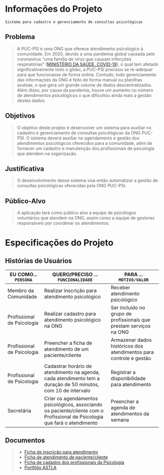 # Informações do Projeto
`Sistema para cadastro e gerenciamento de consultas psicológicas`  

## Problema
> A PUC-PSI é uma ONG que oferece atendimento psicológico à comunidade. Em 2020, devido a uma pandemia global causada pelo coronavírus “uma família de vírus que causam infecções respiratórias” ([MINISTÉRIO DA SAÚDE. COVID-19](https://coronavirus.saude.gov.br/sobre-a-doenca#o-que-e-covid)), o qual tem afetado significativamente todo o globo, a PUC-PSI precisou se re-adequar para que funcionasse de forma online.
> Contudo, todo gerenciamento das informações da ONG é feito de forma manual ou planilhas avulsas, o que gera um grande volume de dados descentralizados. Além disso, por causa da pandemia, houve um aumento no número de atendimentos psicológicos o que dificultou ainda mais a gestão destes dados.

## Objetivos

> O objetivo deste projeto é desenvolver um sistema para auxiliar no cadastro e gerenciamento de consultas psicológicas da ONG PUC-PSI. O sistema deverá auxiliar no agendamento e gestão dos atendimentos psicológicos oferecidos para a comunidade, além de fornecer um cadastro e manutenção dos profissionais de psicologia que atendem na organização.

## Justificativa

> O desenvolvimento desse sistema visa então automatizar a gestão de consultas psicológicas oferecidas pela ONG PUC-PSI.

## Público-Alvo

> A aplicação terá como público alvo a equipe de psicólogos voluntários que atendem na ONG, assim como a equipe de gestores responsáveis por coordenar os atendimentos.
 
# Especificações do Projeto

## Histórias de Usuários

|EU COMO... `PERSONA`| QUERO/PRECISO ... `FUNCIONALIDADE` |PARA ... `MOTIVO/VALOR`                 |
|--------------------|------------------------------------|----------------------------------------|
|Membro da Comunidade | Realizar inscrição para atendimento psicológico           | Receber atendimento psicológico               |
|Profissional de Psicologia | Realizar cadastro para atendimento psicológico na ONG  | Ser incluído no grupo de profissionais que prestam serviços na ONG |
|Profissional de Psicologia | Preencher a ficha de atendimento de um paciente/cliente  | Armazenar dados históricos dos atendimentos para controle e gestão |
|Profissional de Psicologia | Cadastrar horário de atendimento na agenda, cada atendimento tem a duração de 50 minutos, com 10 de intervalo | Registrar a disponibilidade para atendimento |
|Secretária | Criar os agendamentos psicológicos, associando os paciente/cliente com o Profissional de Psicologia que fará o atendimento | Preencher a agenda de atendimentos da semana |

## Documentos
> - [Ficha de inscrição para atendimento](https://forms.app/astlaong/formulario-de-inscricao)
> - [Ficha de atendimento de paciente/cliente](./docs/Ficha%20dos%20clientes%20.doc)
> - [Ficha de cadastro dos profissionais da Psicologia](./docs/Ficha%20dos%20profissionais%20da%20Psicologia.doc)
> - [Portfólio ASTLA](./docs/Portfólio%20ASTLA.doc)
